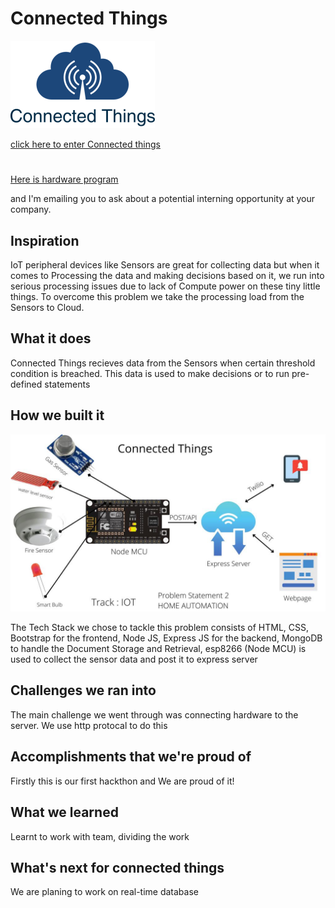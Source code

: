 # Connected Things
![Image](resources/ct.png)

[click here to enter Connected things](https://connected-things.herokuapp.com/)
#
[Here is hardware program ](https://github.com/chethancm2001/postdata)

and I'm emailing you to ask about a potential interning opportunity at your company.

## Inspiration
IoT peripheral devices like Sensors are great for collecting data but when it comes to Processing the data and making decisions based on it, we run into serious processing issues due to lack of Compute power on these tiny little things. To overcome this problem we take the processing load from the Sensors to Cloud.

## What it does
Connected Things recieves data from the Sensors when certain threshold condition is breached. This data is used to make decisions or to run pre-defined statements 

## How we built it
![Image](resources/flow.jpeg)

The Tech Stack we chose to tackle this problem consists of HTML, CSS, Bootstrap for the frontend, Node JS, Express JS for the backend, MongoDB to handle the Document Storage and Retrieval, esp8266 (Node MCU) is used to collect the sensor data and post it to express server

## Challenges we ran into
The main challenge we went through was connecting hardware to the server. We use http protocal to do this 

## Accomplishments that we're proud of 
Firstly this is our first hackthon and We are proud of it!

## What we learned
Learnt to work with team, dividing the work 

## What's next for connected things
We are planing to work on real-time database 
